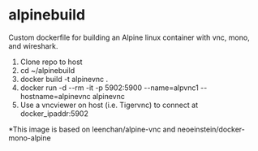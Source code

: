 # alpinebuild
Custom dockerfile for building an Alpine linux container with vnc, mono, and wireshark.

1. Clone repo to host
2. cd ~/alpinebuild
3. docker build -t alpinevnc .
4. docker run -d --rm -it -p 5902:5900 --name=alpvnc1 --hostname=alpinevnc alpinevnc
5. Use a vncviewer on host (i.e. Tigervnc) to connect at docker_ipaddr:5902
  

*This image is based on leenchan/alpine-vnc and neoeinstein/docker-mono-alpine


